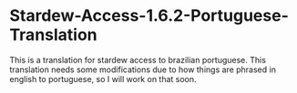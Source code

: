 # Stardew-Access-1.6.2-Portuguese-Translation
This is a translation for stardew access to brazilian portuguese. This translation needs some modifications due to how things are phrased in english to portuguese, so I will work on that soon.
